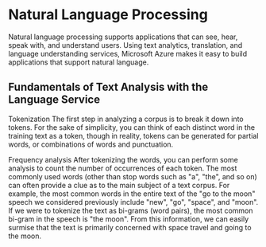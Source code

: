 # Natural Language Processing

Natural language processing supports applications that can see, hear, speak with, and understand users. Using text analytics, translation, and language understanding services, Microsoft Azure makes it easy to build applications that support natural language.

## Fundamentals of Text Analysis with the Language Service

Tokenization
The first step in analyzing a corpus is to break it down into tokens. For the sake of simplicity, you can think of each distinct word in the training text as a token, though in reality, tokens can be generated for partial words, or combinations of words and punctuation.

Frequency analysis
After tokenizing the words, you can perform some analysis to count the number of occurrences of each token. The most commonly used words (other than stop words such as "a", "the", and so on) can often provide a clue as to the main subject of a text corpus. For example, the most common words in the entire text of the "go to the moon" speech we considered previously include "new", "go", "space", and "moon". If we were to tokenize the text as bi-grams (word pairs), the most common bi-gram in the speech is "the moon". From this information, we can easily surmise that the text is primarily concerned with space travel and going to the moon.
